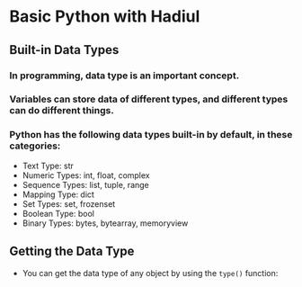 # Basic Python with Hadiul

## Built-in Data Types
### In programming, data type is an important concept.

### Variables can store data of different types, and different types can do different things.

### Python has the following data types built-in by default, in these categories:

- Text Type:	str
- Numeric Types:	int, float, complex
- Sequence Types:	list, tuple, range
- Mapping Type:	dict
- Set Types:	set, frozenset
- Boolean Type:	bool
- Binary Types:	bytes, bytearray, memoryview

## Getting the Data Type
- You can get the data type of any object by using the `type()` function:
